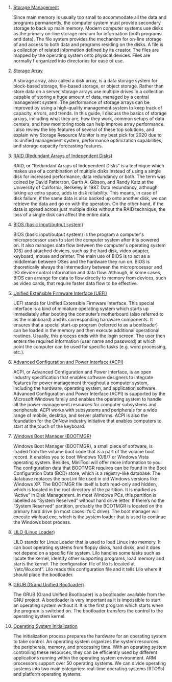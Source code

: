 1. [Storage Management](https://www.oreilly.com/library/view/operating-system-concepts/9780471694663/pt04.html)

	Since main memory is usually too small to accommodate all the data and programs permanently, the computer system must provide secondary storage to back up main memory. Modern computer systems use disks as the primary on-line storage medium for information (both programs and data). The file system provides the mechanism for on-line storage of and access to both data and programs residing on the disks. A file is a collection of related information defined by its creator. The files are mapped by the operating system onto physical devices. Files are normally f organized into directories for ease of use.

2. [Storage Array](https://www.dnsstuff.com/storage-array#:~:text=A%20storage%20array%2C%20also%20called,by%20a%20central%20management%20system.)

	A storage array, also called a disk array, is a data storage system for block-based storage, file-based storage, or object storage. Rather than store data on a server, storage arrays use multiple drives in a collection capable of storing a huge amount of data, managed by a central management system. The performance of storage arrays can be improved by using a high-quality management system to keep track of capacity, errors, and trends. In this guide, I discuss the basics of storage arrays, including what they are, how they work, common setups of data centers, and how monitoring tools can help improve array performance. I also review the key features of several of these top solutions, and explain why Storage Resource Monitor is my best pick for 2020 due to its unified management system, performance optimization capabilities, and storage capacity forecasting features.
	
3. [RAID (Redundant Arrays of Independent Disks)](https://www.geeksforgeeks.org/raid-redundant-arrays-of-independent-disks/)
	
	RAID, or “Redundant Arrays of Independent Disks” is a technique which makes use of a combination of multiple disks instead of using a single disk for increased performance, data redundancy or both. The term was coined by David Patterson, Garth A. Gibson, and Randy Katz at the University of California, Berkeley in 1987. Data redundancy, although taking up extra space, adds to disk reliability. This means, in case of disk failure, if the same data is also backed up onto another disk, we can retrieve the data and go on with the operation. On the other hand, if the data is spread across just multiple disks without the RAID technique, the loss of a single disk can affect the entire data.
	
4. [BIOS (basic input/output system)](https://whatis.techtarget.com/definition/BIOS-basic-input-output-system)

	BIOS (basic input/output system) is the program a computer's microprocessor uses to start the computer system after it is powered on. It also manages data flow between the computer's operating system (OS) and attached devices, such as the hard disk, video adapter, keyboard, mouse and printer. The main use of BIOS is to act as a middleman between OSes and the hardware they run on. BIOS is theoretically always the intermediary between the microprocessor and I/O device control information and data flow. Although, in some cases, BIOS can arrange for data to flow directly to memory from devices, such as video cards, that require faster data flow to be effective.
	
5. [Unified Extensible Firmware Interface (UEFI)](https://www.ionos.com/digitalguide/server/know-how/uefi-unified-extensible-firmware-interface/)

	UEFI stands for Unified Extensible Firmware Interface. This special interface is a kind of miniature operating system which starts up immediately after booting the computer’s motherboard (also referred to as the mainboard) and its corresponding hardware components. It ensures that a special start-up program (referred to as a bootloader) can be loaded in the memory and then execute additional operational routines. Usually, this process ends with the login screen. The user then enters the required information (user name and password) at which point the computer can be used for specific tasks (e.g. word processing, etc.).
	
6. [Advanced Configuration and Power Interface (ACPI)](https://networkencyclopedia.com/advanced-configuration-and-power-interface-acpi/)

	ACPI, or Advanced Configuration and Power Interface, is an open industry specification that enables software designers to integrate features for power management throughout a computer system, including the hardware, operating system, and application software. Advanced Configuration and Power Interface (ACPI) is supported by the Microsoft Windows family and enables the operating system to handle all the power-management resources for computer subsystems and peripherals. ACPI works with subsystems and peripherals for a wide range of mobile, desktop, and server platforms. ACPI is also the foundation for the OnNow industry initiative that enables computers to start at the touch of the keyboard.
	
7. [Windows Boot Manager (BOOTMGR)](https://www.minitool.com/lib/windows-boot-manager.html)

	Windows Boot Manager (BOOTMGR), a small piece of software, is loaded from the volume boot code that is a part of the volume boot record. It enables you to boot Windows 10/8/7 or Windows Vista operating system. Besides, MiniTool will offer more information to you. The configuration data that BOOTMGR requires can be found in the Boot Configuration Data (BCD) store, which is a registry-like database. The database replaces the boot.ini file used in old Windows versions like Windows XP. The BOOTMGR file itself is both read-only and hidden, which is located in the root directory of the partition. It is marked as “Active” in Disk Management. In most Windows PCs, this partition is labelled as “System Reserved” without hard drive letter. If there’s no the “System Reserved” partition, probably the BOOTMGR is located on the primary hard drive (in most cases it’s C drive). The boot manager will execute winload.exe, which is the system loader that is used to continue the Windows boot process.
	
8. [LILO (Linux Loader)](https://www.interserver.net/tips/kb/what-is-lilo/#:~:text=LILO%20stands%20for%20Linux%20Loader,memory%20and%20starts%20the%20kernel.)

	LILO stands for Linux Loader that is used to load Linux into memory. It can boot operating systems from floppy disks, hard disks, and it does not depend on a specific file system. Lilo handles some tasks such as locate the kernel, identify other supporting programs, load memory and starts the kernel. The configuration file of lilo is located at “/etc/lilo.conf”. Lilo reads this configuration file and it tells Lilo where it should place the bootloader.
	
9. [GRUB (Grand Unified Bootloader)](https://www.tutorialspoint.com/what-is-grub-in-linux)

	The GRUB (Grand Unified Bootloader) is a bootloader available from the GNU project. A bootloader is very important as it is impossible to start an operating system without it. It is the first program which starts when the program is switched on. The bootloader transfers the control to the operating system kernel. 
	
10. [Operating System Initialization](https://www.sciencedirect.com/topics/computer-science/initialization-process)

	The initialization process prepares the hardware for an operating system to take control. An operating system organizes the system resources: the peripherals, memory, and processing time. With an operating system controlling these resources, they can be efficiently used by different applications running within the operating system environment. ARM processors support over 50 operating systems. We can divide operating systems into two main categories: real-time operating systems (RTOSs) and platform operating systems. 
